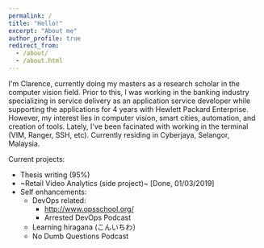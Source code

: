 ```yaml
---
permalink: /
title: "Hello!"
excerpt: "About me"
author_profile: true
redirect_from: 
  - /about/
  - /about.html
---
```


I'm Clarence, currently doing my masters as a research scholar in the computer vision field. Prior to this, I was working in the banking industry specializing in service delivery as an application service developer while supporting the applications for 4 years with Hewlett Packard Enterprise. However, my interest lies in computer vision, smart cities, automation, and creation of tools. Lately, I've been facinated with working in the terminal (VIM, Ranger, SSH, etc). Currently residing in Cyberjaya, Selangor, Malaysia.

Current projects:
* Thesis writing (95%)
* ~Retail Video Analytics (side project)~ [Done, 01/03/2019]
* Self enhancements: 
  * DevOps related: 
    * http://www.opsschool.org/
    * Arrested DevOps Podcast
  * Learning hiragana (こんいちわ）
  * No Dumb Questions Podcast

